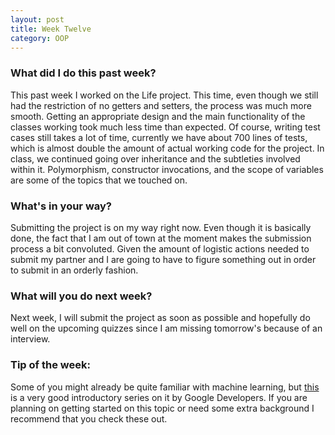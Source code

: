 ```yaml
---
layout: post
title: Week Twelve
category: OOP
---
```


### What did I do this past week?
This past week I worked on the Life project. This time, even though we still had the restriction of no getters and setters, the process was much more smooth. Getting an appropriate design and the main functionality of the classes working took much less time than expected. Of course, writing test cases still takes a lot of time, currently we have about 700 lines of tests, which is almost double the amount of actual working code for the project. In class, we continued going over inheritance and the subtleties involved within it. Polymorphism, constructor invocations, and the scope of variables are some of the topics that we touched on.

### What's in your way?
Submitting the project is on my way right now. Even though it is basically done, the fact that I am out of town at the moment makes the submission process a bit convoluted. Given the amount of logistic actions needed to submit my partner and I are going to have to figure something out in order to submit in an orderly fashion.

### What will you do next week?
Next week, I will submit the project as soon as possible and hopefully do well on the upcoming quizzes since I am missing tomorrow's because of an interview.

### Tip of the week:
Some of you might already be quite familiar with machine learning, but [this](https://www.youtube.com/playlist?list=PLOU2XLYxmsIIuiBfYad6rFYQU_jL2ryal) is a very good introductory series on it by Google Developers. If you are planning on getting started on this topic or need some extra background I recommend that you check these out.
